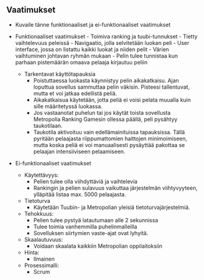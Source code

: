 ## Vaatimukset 

* Kuvaile tänne funktionaaliset ja ei-funktionaaliset vaatimukset
* Funktionaaliset vaatimukset
	  - Toimiva ranking ja tuubi-tunnukset
	  - Tietty vaihtelevuus peleissä
	  - Navigaatio, jolla selvitetään luokan peli
	  - User interface, jossa on listattu kaikki luokat ja niiden pelit
	  - Värien vaihtuminen johtavan ryhmän mukaan
	  - Pelin tulee tunnistaa kun parhaan pistemäärän omaava pelaaja kirjautuu peliin
  * Tarkentavat käyttötapauksia
	- Poistuttaessa luokasta käynnistyy pelin aikakatkaisu. Ajan loputtua sovellus sammuttaa pelin väkisin.
	    Pisteesi tallentuvat, mutta et voi jatkaa edellistä peliä.
	- Aikakatkaisua käytetään, jotta peliä ei voisi pelata muualla kuin sille määritetyssä luokassa.
	- Jos vastaanotat puhelun tai jos käytät toista sovellusta Metropolia Ranking Gamesin ollessa päällä, peli pysähtyy taukotilaan.
	- Taukotila aktivoituu vain edellämainituissa tapauksissa. Tällä pyritään pelaajasta riippumattomien haittojen minimoimiseen, mutta koska peliä ei voi manuaalisesti pysäyttää pakottaa se pelaajan intensiiviseen pelaamiseen.
	  
* Ei-funktionaaliset vaatimukset
	- Käytettävyys:
	  - Pelien tulee olla viihdyttäviä ja vaihtelevia
	  - Rankingin ja pelien sulavuus vaikuttaa järjestelmän viihtyvyyteen, ylläpitää listaa max. 5000 pelaajasta.
	- Tietoturva
	  - Käytetään Tuubin- ja Metropolian yleisiä tietoturvajärjestelmiä.
	- Tehokkuus:
	  - Pelien tulee pystyä latautumaan alle 2 sekunnissa
	  - Tulee toimia vanhemmilla puhelinmalleilla
	  - Sovelluksen siirtymien vaste-ajat ovat lyhyitä.
	- Skaalautuvuus:
	  - Voidaan skaalata kaikkiin Metropolian oppilaitoksiin
	- Hinta:
	  - Ilmainen
	- Prosessimalli:
	  - Scrum

